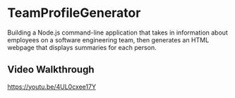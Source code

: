 # TeamProfileGenerator
Building a Node.js command-line application that takes in information about employees on a software engineering team, then generates an HTML webpage that displays summaries for each person.


## Video Walkthrough
https://youtu.be/4UL0cxee17Y
